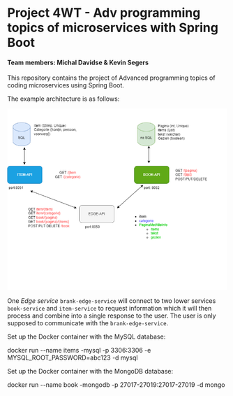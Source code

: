 # Project 4WT - Adv programming topics of microservices with Spring Boot

#### Team members: Michal Davidse & Kevin Segers

This repository contains the project of Advanced programming topics of coding microservices using Spring Boot.

The example architecture is as follows:

![alt text](https://github.com/KevinSegers/project-ar-backend/blob/a4f09e8ae42d5afcff88170969b037bb73b13eb7/SchemaProject.png)

One _Edge service_ `brank-edge-service` will connect to two lower services `book-service` and `item-service` to request information which it will then process and combine into a single response to the user. The user is only supposed to communicate with the `brank-edge-service`.


Set up the Docker container with the MySQL database:

docker run --name items -mysql -p 3306:3306 -e MYSQL_ROOT_PASSWORD=abc123 -d mysql 

Set up the Docker container with the MongoDB database:

docker run --name book -mongodb -p 27017-27019:27017-27019 -d mongo
